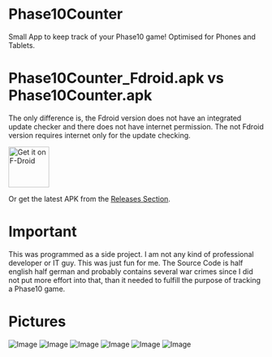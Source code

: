 # Phase10Counter
Small App to keep track of your Phase10 game! Optimised for Phones and Tablets.

# Phase10Counter_Fdroid.apk vs Phase10Counter.apk
The only difference is, the Fdroid version does not have an integrated update checker and there does not have internet permission. The not Fdroid version requires internet only for the update checking.

[<img src="https://fdroid.gitlab.io/artwork/badge/get-it-on.png"
     alt="Get it on F-Droid"
     height="80">](https://f-droid.org/packages/com.tjEnterprises.phase10Counter/)

Or get the latest APK from the [Releases Section](https://github.com/etwasmitbaum/Phase10Counter/releases/latest).

# Important
This was programmed as a side project. I am not any kind of professional developer or IT guy. This was just fun for me.
The Source Code is half english half german and probably contains several war crimes since I did not put more effort into that, than it needed to fulfill the purpose of tracking a Phase10 game.

# Pictures
![Image](https://user-images.githubusercontent.com/47484288/161439796-c31ba4e8-b86e-4286-9626-cdd0d5257064.png)
![Image](https://user-images.githubusercontent.com/47484288/161439836-0262e873-4d5b-4467-a9c9-3fcff5925d2a.png)
![Image](https://user-images.githubusercontent.com/47484288/161439834-aa9306e3-7ca9-49a9-849f-29cef7f6965b.png)
![Image](https://user-images.githubusercontent.com/47484288/161439833-733bb4f5-0e94-49f9-8188-ca7826cdc7b6.png)
![Image](https://user-images.githubusercontent.com/47484288/161439831-7fdea783-db8a-4e8a-a757-187bb11dd2bc.png)
![Image](https://user-images.githubusercontent.com/47484288/161439829-b489e3d6-3d9f-4bd3-807f-bf1034c0d68b.png)
